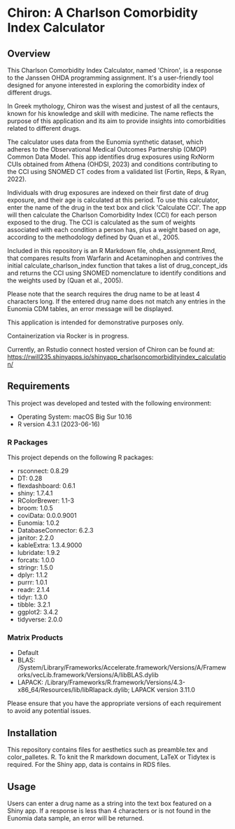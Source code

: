 # Chiron: A Charlson Comorbidity Index Calculator

## Overview

This Charlson Comorbidity Index Calculator, named 'Chiron', is a response to the Janssen OHDA programming assignment. It's a user-friendly tool designed for anyone interested in exploring the comorbidity index of different drugs.

In Greek mythology, Chiron was the wisest and justest of all the centaurs, known for his knowledge and skill with medicine. The name reflects the purpose of this application and its aim to provide insights into comorbidities related to different drugs.

The calculator uses data from the Eunomia synthetic dataset, which adheres to the Observational Medical Outcomes Partnership (OMOP) Common Data Model. This app identifies drug exposures using RxNorm CUIs obtained from Athena (OHDSI, 2023) and conditions contributing to the CCI using SNOMED CT codes from a validated list (Fortin, Reps, & Ryan, 2022).

Individuals with drug exposures are indexed on their first date of drug exposure, and their age is calculated at this period. To use this calculator, enter the name of the drug in the text box and click 'Calculate CCI'. The app will then calculate the Charlson Comorbidity Index (CCI) for each person exposed to the drug. The CCI is calculated as the sum of weights associated with each condition a person has, plus a weight based on age, according to the methodology defined by Quan et al., 2005.

Included in this repository is an R Markdown file, ohda_assignment.Rmd, that compares results from Warfarin and Acetaminophen and contrives the initial calculate_charlson_index function that takes a list of drug_concept_ids and returns the CCI using SNOMED nomenclature to identify conditions and the weights used by (Quan et al., 2005).

Please note that the search requires the drug name to be at least 4 characters long. If the entered drug name does not match any entries in the Eunomia CDM tables, an error message will be displayed.

This application is intended for demonstrative purposes only.

Containerization via Rocker is in progress.

Currently, an Rstudio connect hosted version of Chiron can be found at:
https://rwill235.shinyapps.io/shinyapp_charlsoncomorbidityindex_calculation/

## Requirements

This project was developed and tested with the following environment:

- Operating System: macOS Big Sur 10.16
- R version 4.3.1 (2023-06-16)

### R Packages
This project depends on the following R packages:

- rsconnect: 0.8.29
- DT: 0.28
- flexdashboard: 0.6.1
- shiny: 1.7.4.1
- RColorBrewer: 1.1-3
- broom: 1.0.5
- coviData: 0.0.0.9001
- Eunomia: 1.0.2
- DatabaseConnector: 6.2.3
- janitor: 2.2.0
- kableExtra: 1.3.4.9000
- lubridate: 1.9.2
- forcats: 1.0.0
- stringr: 1.5.0
- dplyr: 1.1.2
- purrr: 1.0.1
- readr: 2.1.4
- tidyr: 1.3.0
- tibble: 3.2.1
- ggplot2: 3.4.2
- tidyverse: 2.0.0

### Matrix Products
- Default
- BLAS:   /System/Library/Frameworks/Accelerate.framework/Versions/A/Frameworks/vecLib.framework/Versions/A/libBLAS.dylib 
- LAPACK: /Library/Frameworks/R.framework/Versions/4.3-x86_64/Resources/lib/libRlapack.dylib; LAPACK version 3.11.0

Please ensure that you have the appropriate versions of each requirement to avoid any potential issues.

## Installation

This repository contains files for aesthetics such as preamble.tex and color_palletes. R. To knit the R markdown document,  LaTeX or Tidytex is required. For the Shiny app, data is contains in RDS files.

## Usage
Users can enter a drug name as a string into the text box featured on a Shiny app. If a response is less than 4 characters or is not found in the Eunomia data sample, an error will be returned. 